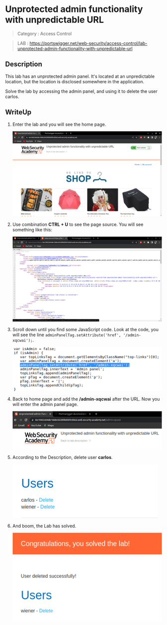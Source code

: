 # Unprotected admin functionality with unpredictable URL

> Category : Access Control

> LAB : https://portswigger.net/web-security/access-control/lab-unprotected-admin-functionality-with-unpredictable-url

## Description

This lab has an unprotected admin panel. It's located at an unpredictable location, but the location is disclosed somewhere in the application.

Solve the lab by accessing the admin panel, and using it to delete the user carlos.

## WriteUp

1. Enter the lab and you will see the home page.
   
   ![image1](1.png)

2. Use combination **CTRL + U** to see the page source.
   You will see something like this:

   ![image2](2.png)

3. Scroll down until you find some JavaScript code. Look at the code, you will see the line  ``adminPanelTag.setAttribute('href', '/admin-xqcwai');``.

    ![image3](3.png)

4. Back to home page and add the **/admin-xqcwai** after the URL. Now you will enter the admin panel page.
   
    ![image4](4.png)

5. According to the Description, delete user **carlos**.
   
   ![image5](5.png)

6. And boom, the Lab has solved.
   
   ![image6](6.png)